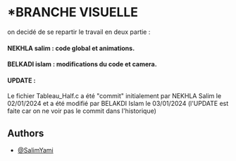 # *BRANCHE VISUELLE
on decidé de se repartir le travail en deux partie :
#### NEKHLA salim : code global et animations. 
#### BELKADI islam : modifications du code et camera.
#### UPDATE :
 Le fichier Tableau_Half.c a été "commit" initialement par NEKHLA Salim le 02/01/2024 et a été modifié par BELAKDI Islam le 03/01/2024 
 (l'UPDATE est faite car on ne voir pas le commit dans l'historique)


## Authors

- [@SalimYami](https://github.com/SalimYami)

